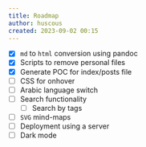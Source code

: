 ```yaml
---
title: Roadmap
author: huscous
created: 2023-09-02 00:15
---
```


- [x] `md` to `html` conversion using pandoc
- [x] Scripts to remove personal files
- [x] Generate POC for index/posts file
- [ ] CSS for onhover 
- [ ] Arabic language switch
- [ ] Search functionality
  - [ ] Search by tags
- [ ] `SVG` mind-maps
- [ ] Deployment using a server
- [ ] Dark mode
